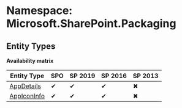 # Namespace: Microsoft.SharePoint.Packaging
## Entity Types

**Availability matrix**

Entity Type | SPO | SP 2019 | SP 2016 | SP 2013
----------|-----|---------|---------|--------
[AppDetails](./EntityTypes/AppDetails.md) | ✔ | ✔ | ✔ | ✖
[AppIconInfo](./EntityTypes/AppIconInfo.md) | ✔ | ✔ | ✔ | ✖
